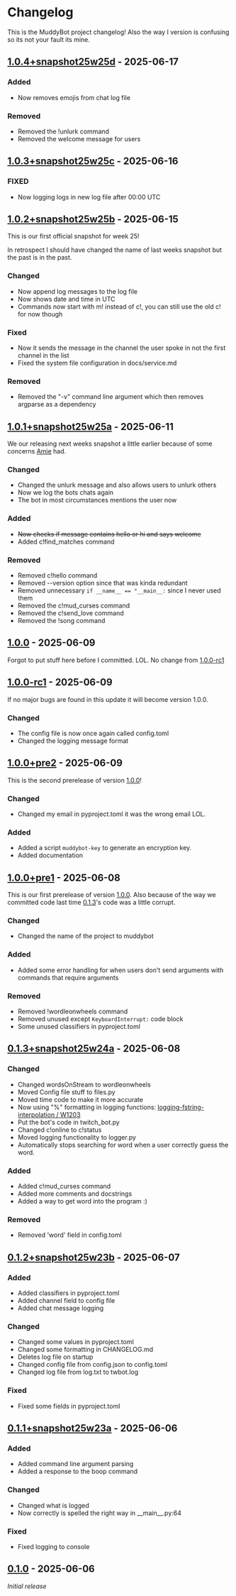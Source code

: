 # Changelog

This is the MuddyBot project changelog! Also the way I version is confusing so its not your fault its mine.

## [1.0.4+snapshot25w25d] - 2025-06-17

### Added

- Now removes emojis from chat log file

### Removed

- Removed the !unlurk command
- Removed the welcome message for users

## [1.0.3+snapshot25w25c] - 2025-06-16

### FIXED

- Now logging logs in new log file after 00:00 UTC

## [1.0.2+snapshot25w25b] - 2025-06-15

This is our first official snapshot for week 25!

In retrospect I should have changed the name of last weeks snapshot but the past is in the past.

### Changed

- Now append log messages to the log file
- Now shows date and time in UTC
- Commands now start with m! instead of c!, you can still use the old c! for now though

### Fixed

- Now it sends the message in the channel the user spoke in not the first channel in the list
- Fixed the system file configuration in docs/service.md

### Removed

- Removed the "-v" command line argument which then removes argparse as a dependency

## [1.0.1+snapshot25w25a] - 2025-06-11

We our releasing next weeks snapshot a little earlier because of some concerns [Amie](https://www.twitch.tv/amie_k777) had.

### Changed

- Changed the unlurk message and also allows users to unlurk others
- Now we log the bots chats again
- The bot in most circumstances mentions the user now

### Added

- ~~Now checks if message contains hello or hi and says welcome~~
- Added c!find_matches command

### Removed

- Removed c!hello command
- Removed --version option since that was kinda redundant
- Removed unnecessary `if __name__ == "__main__:` since I never used them
- Removed the c!mud_curses command
- Removed the c!send_love command
- Removed the !song command

## [1.0.0] - 2025-06-09

Forgot to put stuff here before I committed. LOL. No change from [1.0.0-rc1](#100-rc1---2025-06-09)

## [1.0.0-rc1] - 2025-06-09

If no major bugs are found in this update it will become version 1.0.0.

### Changed

- The config file is now once again called config.toml
- Changed the logging message format

## [1.0.0+pre2] - 2025-06-09

This is the second prerelease of version [1.0.0](#100---2025-06-09)!

### Changed

- Changed my email in pyproject.toml it was the wrong email LOL.

### Added

- Added a script `muddybot-key` to generate an encryption key.
- Added documentation

## [1.0.0+pre1] - 2025-06-08

This is our first prerelease of version [1.0.0](#100---2025-06-09). Also because of the way we committed code last time [0.1.3](#013snapshot25w24a---2025-06-08)'s code was a little corrupt.

### Changed

- Changed the name of the project to muddybot

### Added

- Added some error handling for when users don't send arguments with commands that require arguments

### Removed

- Removed !wordleonwheels command
- Removed unused except `KeyboardInterrupt:` code block
- Some unused classifiers in pyproject.toml

## [0.1.3+snapshot25w24a] - 2025-06-08

### Changed

- Changed wordsOnStream to wordleonwheels
- Moved Config file stuff to files.py
- Moved time code to make it more accurate
- Now using "%" formatting in logging functions: [logging-fstring-interpolation / W1203](https://pylint.readthedocs.io/en/latest/user_guide/messages/warning/logging-fstring-interpolation.html)
- Put the bot's code in twitch_bot.py
- Changed c!online to c!status
- Moved logging functionality to logger.py
- Automatically stops searching for word when a user correctly guess the word.

### Added

- Added c!mud_curses command
- Added more comments and docstrings
- Added a way to get word into the program :)

### Removed

- Removed 'word' field in config.toml

## [0.1.2+snapshot25w23b] - 2025-06-07

### Added

- Added classifiers in pyproject.toml
- Added channel field to config file
- Added chat message logging

### Changed

- Changed some values in pyproject.toml
- Changed some formatting in CHANGELOG.md
- Deletes log file on startup
- Changed config file from config.json to config.toml
- Changed log file from log.txt to twbot.log

### Fixed

- Fixed some fields in pyproject.toml

## [0.1.1+snapshot25w23a] - 2025-06-06

### Added

- Added command line argument parsing
- Added a response to the boop command

### Changed

- Changed what is logged
- Now correctly is spelled the right way in \_\_main\_\_.py:64

### Fixed

- Fixed logging to console

## [0.1.0] - 2025-06-06

_Initial release_

[0.1.0]: https://github.com/TheCrunching/python-twitch-bot/releases/tag/v0.1.0
[0.1.1+snapshot25w23a]: https://github.com/TheCrunching/python-twitch-bot/releases/tag/v0.1.1+snapshot25w23a
[0.1.2+snapshot25w23b]: https://github.com/TheCrunching/python-twitch-bot/releases/tag/v0.1.2+snapshot25w23b
[0.1.3+snapshot25w24a]: https://github.com/TheCrunching/python-twitch-bot/releases/tag/v0.1.3+snapshot25w24a
[1.0.0+pre1]: https://github.com/TheCrunching/python-twitch-bot/releases/tag/v1.0.0+pre1
[1.0.0+pre2]: https://github.com/TheCrunching/python-twitch-bot/releases/tag/v1.0.0+pre2
[1.0.0-rc1]: https://github.com/TheCrunching/python-twitch-bot/releases/tag/v1.0.0-rc1
[1.0.0]: https://github.com/TheCrunching/python-twitch-bot/releases/tag/v1.0.0
[1.0.1+snapshot25w25a]: https://github.com/TheCrunching/python-twitch-bot/releases/tag/v1.0.1+snapshot25w25a
[1.0.2+snapshot25w25b]: https://github.com/TheCrunching/python-twitch-bot/releases/tag/v1.0.2+snapshot25w25b
[1.0.3+snapshot25w25c]: https://github.com/TheCrunching/python-twitch-bot/releases/tag/v1.0.3+snapshot25w25c
[1.0.4+snapshot25w25d]: https://github.com/TheCrunching/python-twitch-bot/releases/tag/v1.0.4+snapshot25w25d
